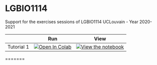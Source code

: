 # LGBIO1114
Support for the exercises sessions of LGBIO1114 UCLouvain - Year 2020-2021


|   | Run | View |
| - | --- | ---- |
| Tutorial 1 | [![Open In Colab](https://colab.research.google.com/assets/colab-badge.svg)](https://colab.research.google.com/github/decomiteA/LGBIO1114/blob/master/Tutorial1_LGBIO1114nb.ipynb) | [![View the notebook](https://img.shields.io/badge/render-nbviewer-orange.svg)](https://nbviewer.jupyter.org/github/decomiteA/LGBIO1114/blob/master/Tutorial1_LGBIO1114nb.ipynb) |
=======
